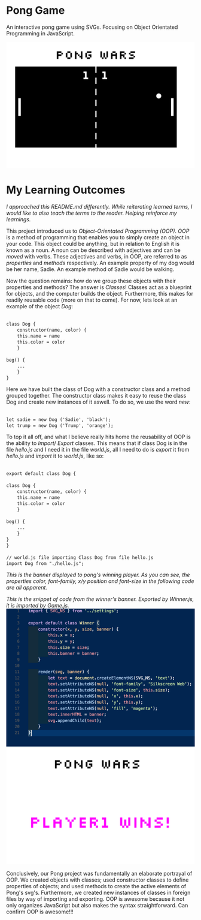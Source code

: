 # Pong Game

An interactive pong game using SVGs. Focusing on Object Orientated Programming in JavaScript.

![Pong!](./public/screenshots/pong-snippet.png)

# My Learning Outcomes

*I approached this README.md differently. While reiterating learned terms, I would like to also teach the terms to the reader. Helping reinforce my learnings.*

This project introduced us to _Object-Orientated Programming (OOP)_. _OOP_ is a method of programming that enables you to simply create an object in your code. This object could be anything, but in relation to English it is known as a noun. A noun 
can be described with adjectives and can be *moved* with verbs. These adjectives and verbs, in OOP, are referred to as _properties_ and _methods_ respectively. An example property of my dog would be her name, Sadie. An example method of Sadie would be walking.

Now the question remains: how do we group these objects with their properties and methods? The answer is _Classes_!
Classes act as a blueprint for objects, and the computer builds the object. Furthermore, this makes for readily reusable code
(more on that to come). For now, lets look at an example of the object _Dog_:

<pre><code>
class Dog {
    constructor(name, color) {
    this.name = name
    this.color = color
    }

beg() {
    ...
    }
}</code></pre>

Here we have built the class of Dog with a constructor class and a method grouped together. The constructor class makes it easy to
reuse the class Dog and create new instances of it aswell. To do so, we use the word _new_:

<pre><code>
let sadie = new Dog ('Sadie', 'black');
let trump = new Dog ('Trump', 'orange');</code></pre>

To top it all off, and what I believe really hits home the reusability of OOP is the ability to _Import_/ _Export_ classes. This means
that if class Dog is in the file *hello.js* and I need it in the file *world.js*, all I need to do is _export_ it from *hello.js*
and _import_ it to *world.js*, like so:

<pre><code>
export default class Dog {

class Dog {
    constructor(name, color) {
    this.name = name
    this.color = color
    }

beg() {
    ...
    }
}
}

// world.js file importing Class Dog from file hello.js 
import Dog from "./hello.js";</code></pre>

*This is the banner displayed to pong's winning player. As you can see, the properties color, font-family, x/y position and font-size in the following code are all apparent.*

*This is the snippet of code from the winner's banner. Exported by _Winner.js_, it is imported by _Game.js_.*
![Pong Winner Banner code snippet](./public/screenshots/winner-snippet.png)
![Resulting Winner Banner from following code snippet](./public/screenshots/winner-banner.png)

Conclusively, our Pong project was fundamentally an elaborate portrayal of OOP. We created objects with classes; used constructor
classes to define properties of objects; and used methods to create the active elements of Pong's svg's. Furthermore,
we created new instances of classes in foreign files by way of importing and exporting. OOP is awesome because it not only
organizes JavaScript but also makes the syntax straightforward. Can confirm OOP is awesome!!!


